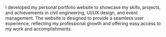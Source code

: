 I developed my personal portfolio website to showcase my skills, projects, and achievements in civil engineering, UI/UX design, and event management. The website is designed to provide a seamless user experience, reflecting my professional growth and offering easy access to my work and accomplishments.

